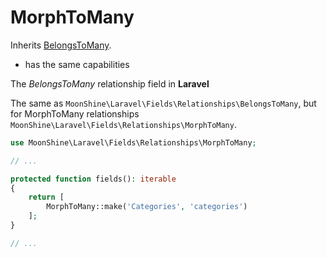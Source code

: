 # MorphToMany

Inherits [BelongsToMany](/docs/{{version}}/fields/belongs-to-many).

* has the same capabilities

The *BelongsToMany* relationship field in **Laravel**

The same as `MoonShine\Laravel\Fields\Relationships\BelongsToMany`, but for MorphToMany relationships `MoonShine\Laravel\Fields\Relationships\MorphToMany`.

```php
use MoonShine\Laravel\Fields\Relationships\MorphToMany;

// ...

protected function fields(): iterable
{
    return [
        MorphToMany::make('Categories', 'categories')
    ];
}

// ...
```
